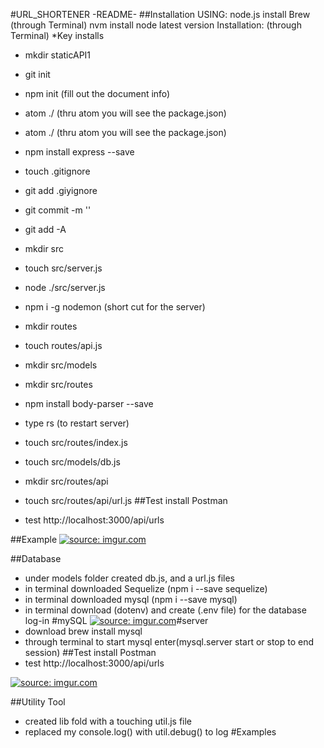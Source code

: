 #URL_SHORTENER -README-
##Installation
USING: node.js
install Brew (through Terminal)
nvm install node latest version
Installation: (through Terminal) *Key installs
- mkdir staticAPI1
- git init
- npm init (fill out the document info)
- atom ./ (thru atom you will see the package.json)

- atom ./ (thru atom you will see the package.json)
- npm install express --save
- touch .gitignore
- git add .giyignore
- git commit -m ''
- git add -A

- mkdir src
- touch src/server.js
- node ./src/server.js
- npm i -g nodemon (short cut for the server)
- mkdir routes
- touch routes/api.js
- mkdir src/models

- mkdir src/routes
- npm install body-parser --save
- type rs (to restart server)


- touch src/routes/index.js
- touch src/models/db.js

- mkdir src/routes/api

- touch src/routes/api/url.js
##Test
install Postman
- test http://localhost:3000/api/urls

##Example
<a href="http://imgur.com/flSNny4"><img src="http://i.imgur.com/flSNny4.png" title="source: imgur.com" /></a>

##Database
- under models folder created db.js, and a url.js files
- in terminal downloaded Sequelize (npm i --save sequelize)
- in terminal downloaded mysql (npm i --save mysql)
- in terminal download (dotenv) and create (.env file) for the database log-in
#mySQL
<a href="http://imgur.com/y65VCaV"><img src="http://i.imgur.com/y65VCaV.png" title="source: imgur.com" /></a>#server
- download brew install mysql
- through terminal to start mysql enter(mysql.server start or stop to end session)
##Test
install Postman
- test http://localhost:3000/api/urls

<a href="http://imgur.com/6xCgjB8"><img src="http://i.imgur.com/6xCgjB8.png" title="source: imgur.com" /></a>

##Utility Tool
- created lib fold  with a touching util.js file
- replaced my console.log() with util.debug() to log
#Examples
